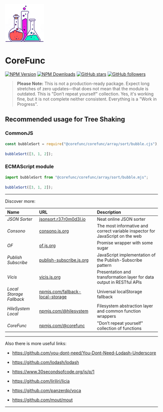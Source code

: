![CoreFunc](docs/img/logo_128.png?raw=true "CoreFunc")

# CoreFunc

[![NPM Version](https://img.shields.io/npm/v/@corefunc/corefunc.svg?style=flat)]()
[![NPM Downloads](https://img.shields.io/npm/dt/@corefunc/corefunc.svg?style=flat)]()
[![GitHub stars](https://img.shields.io/github/stars/corefunc/corefunc.svg?style=social&label=Star)](https://github.com/corefunc/corefunc)
[![GitHub followers](https://img.shields.io/github/followers/r37r0m0d3l.svg?style=social&label=Follow)](https://github.com/r37r0m0d3l)

> **Please Note:** This is not a production-ready package. Expect long stretches of zero updates—that does not mean that the module is outdated. This is "Don’t repeat yourself" collection. Yes, it's working fine, but it is not complete neither consistent. Everything is a "Work in Progress".

## Recommended usage for Tree Shaking

### CommonJS

```javascript
const bubbleSort = require("@corefunc/corefunc/array/sort/bubble.cjs");

bubbleSort([3, 1, 2]);
```

### ECMAScript module

```javascript
import bubbleSort from "@corefunc/corefunc/array/sort/bubble.mjs";

bubbleSort([3, 1, 2]);
```

---

Discover more:

| Name | URL | Description |
|:---|:---|:---|
| *JSON Sorter* | [jsonsort.r37r0m0d3l.io](https://r37r0m0d3l.github.io/json_sort) | Neat online JSON sorter |
| *Consono* | [consono.js.org](https://consono.js.org) | The most informative and correct variable inspector for JavaScript on the web |
| *OF* | [of.js.org](https://of.js.org) | Promise wrapper with some sugar |
| *Publish Subscribe* | [publish-subscribe.js.org](https://publish-subscribe.js.org) | JavaScript implementation of the Publish-Subscribe pattern |
| *Vicis* | [vicis.js.org](https://vicis.js.org) | Presentation and transformation layer for data output in RESTful APIs |
| *Local Storage Fallback* | [npmjs.com/fallback-local-storage](https://npmjs.com/package/fallback-local-storage) | Universal localStorage fallback |
| *HileSystem Local* | [npmjs.com/@hilesystem](https://npmjs.com/package/@hilesystem/local) | Filesystem abstraction layer and common function wrappers |
| *CoreFunc* | [npmjs.com/@corefunc](https://npmjs.com/package/@corefunc/corefunc) | "Don’t repeat yourself" collection of functions |

---

Also there is more useful links:

- https://github.com/you-dont-need/You-Dont-Need-Lodash-Underscore

- https://github.com/lodash/lodash

- https://www.30secondsofcode.org/js/p/1

- https://github.com/liriliri/licia

- https://github.com/panzerdp/voca

- https://github.com/mout/mout

---
